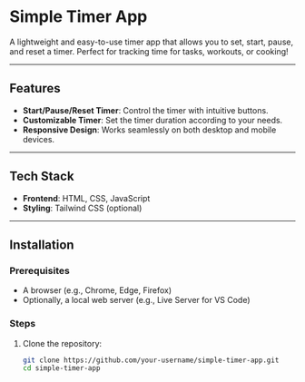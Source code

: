 # Simple Timer App

A lightweight and easy-to-use timer app that allows you to set, start, pause, and reset a timer. Perfect for tracking time for tasks, workouts, or cooking!

---

## Features
- **Start/Pause/Reset Timer**: Control the timer with intuitive buttons.
- **Customizable Timer**: Set the timer duration according to your needs.
- **Responsive Design**: Works seamlessly on both desktop and mobile devices.

---

## Tech Stack
- **Frontend**: HTML, CSS, JavaScript
- **Styling**: Tailwind CSS (optional)

---

## Installation

### Prerequisites
- A browser (e.g., Chrome, Edge, Firefox)
- Optionally, a local web server (e.g., Live Server for VS Code)

### Steps
1. Clone the repository:
   ```bash
   git clone https://github.com/your-username/simple-timer-app.git
   cd simple-timer-app
